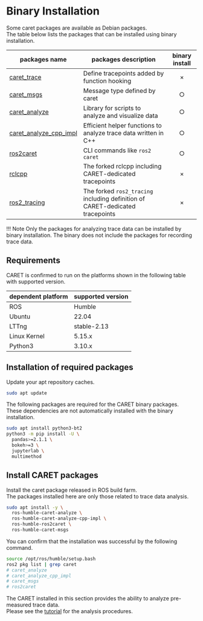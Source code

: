 # Binary Installation

Some caret packages are available as Debian packages.  
The table below lists the packages that can be installed using binary installation.

| packages name                                                             | packages description                                                          | binary install |
| ------------------------------------------------------------------------- | ----------------------------------------------------------------------------- | :------------: |
| [caret_trace](https://github.com/tier4/caret_trace/tree/main/CARET_trace) | Define tracepoints added by function hooking                                  |       ×        |
| [caret_msgs](https://github.com/tier4/caret_trace/tree/main/caret_msgs)   | Message type defined by caret                                                 |       ○        |
| [caret_analyze](https://github.com/tier4/caret_analyze)                   | Library for scripts to analyze and visualize data                             |       ○        |
| [caret_analyze_cpp_impl](https://github.com/tier4/caret_analyze_cpp_impl) | Efficient helper functions to analyze trace data written in C++               |       ○        |
| [ros2caret](https://github.com/tier4/ros2caret.git)                       | CLI commands like `ros2 caret`                                                |       ○        |
| [rclcpp](https://github.com/tier4/rclcpp/tree/v0.3.0)                     | The forked rclcpp including CARET-dedicated tracepoints                       |       ×        |
| [ros2_tracing](https://github.com/tier4/ros2_tracing/tree/v0.3.0)         | The forked `ros2_tracing` including definition of CARET-dedicated tracepoints |       ×        |

<prettier-ignore-start>
!!! Note
    Only the packages for analyzing trace data can be installed by binary installation.  
    The binary does not include the packages for recording trace data.
<prettier-ignore-end>

## Requirements

CARET is confirmed to run on the platforms shown in the following table with supported version.

| dependent platform | supported version |
| ------------------ | ----------------- |
| ROS                | Humble            |
| Ubuntu             | 22.04             |
| LTTng              | stable-2.13       |
| Linux Kernel       | 5.15.x            |
| Python3            | 3.10.x            |

## Installation of required packages

Update your apt repository caches.

```bash
sudo apt update
```

The following packages are required for the CARET binary packages.  
These dependencies are not automatically installed with the binary installation.

```bash
sudo apt install python3-bt2
python3 -m pip install -U \
  pandas>=2.1.1 \
  bokeh>=3 \
  jupyterlab \
  multimethod
```

## Install CARET packages

Install the caret package released in ROS build farm.  
The packages installed here are only those related to trace data analysis.

```bash
sudo apt install -y \
  ros-humble-caret-analyze \
  ros-humble-caret-analyze-cpp-impl \
  ros-humble-ros2caret \
  ros-humble-caret-msgs
```

You can confirm that the installation was successful by the following command.

```bash
source /opt/ros/humble/setup.bash
ros2 pkg list | grep caret
# caret_analyze
# caret_analyze_cpp_impl
# caret_msgs
# ros2caret
```

The CARET installed in this section provides the ability to analyze pre-measured trace data.  
Please see the [tutorial](../tutorials/visualization.md) for the analysis procedures.
